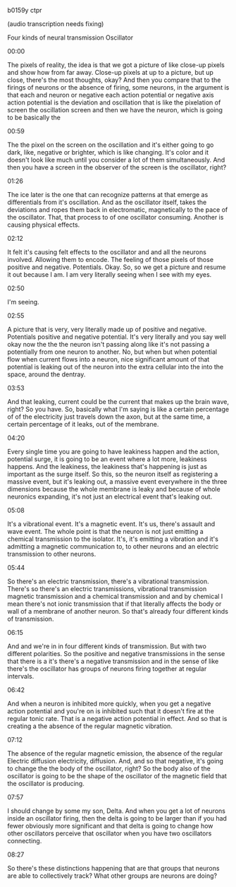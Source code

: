 b0159y ctpr

(audio transcription needs fixing)

Four kinds of neural transmission Oscillator

00:00

The pixels of reality, the idea is that we got a picture of like close-up pixels and show how from far away. Close-up pixels at up to a picture, but up close, there's the most thoughts, okay? And then you compare that to the firings of neurons or the absence of firing, some neurons, in the argument is that each and neuron or negative each action potential or negative axis action potential is the deviation and oscillation that is like the pixelation of screen the oscillation screen and then we have the neuron, which is going to be basically the

00:59

The the pixel on the screen on the oscillation and it's either going to go dark, like, negative or brighter, which is like changing. It's color and it doesn't look like much until you consider a lot of them simultaneously. And then you have a screen in the observer of the screen is the oscillator, right?

01:26

The ice later is the one that can recognize patterns at that emerge as differentials from it's oscillation. And as the oscillator itself, takes the deviations and ropes them back in electromatic, magnetically to the pace of the oscillator. That, that process to of one oscillator consuming. Another is causing physical effects.

02:12

It felt it's causing felt effects to the oscillator and and all the neurons involved. Allowing them to encode. The feeling of those pixels of those positive and negative. Potentials. Okay. So, so we get a picture and resume it out because I am. I am very literally seeing when I see with my eyes.

02:50

I'm seeing.

02:55

A picture that is very, very literally made up of positive and negative. Potentials positive and negative potential. It's very literally and you say well okay now the the the neuron isn't passing along like it's not passing a potentially from one neuron to another. No, but when but when potential flow when current flows into a neuron, nice significant amount of that potential is leaking out of the neuron into the extra cellular into the into the space, around the dentray.

03:53

And that leaking, current could be the current that makes up the brain wave, right? So you have. So, basically what I'm saying is like a certain percentage of of the electricity just travels down the axon, but at the same time, a certain percentage of it leaks, out of the membrane.

04:20

Every single time you are going to have leakiness happen and the action, potential surge, it is going to be an event where a lot more, leakiness happens. And the leakiness, the leakiness that's happening is just as important as the surge itself. So this, so the neuron itself as registering a massive event, but it's leaking out, a massive event everywhere in the three dimensions because the whole membrane is leaky and because of whole neuronics expanding, it's not just an electrical event that's leaking out.

05:08

It's a vibrational event. It's a magnetic event. It's us, there's assault and wave event. The whole point is that the neuron is not just emitting a chemical transmission to the isolator. It's, it's emitting a vibration and it's admitting a magnetic communication to, to other neurons and an electric transmission to other neurons.

05:44

So there's an electric transmission, there's a vibrational transmission. There's so there's an electric transmissions, vibrational transmission magnetic transmission and a chemical transmission and and by chemical I mean there's not ionic transmission that if that literally affects the body or wall of a membrane of another neuron. So that's already four different kinds of transmission.

06:15

And and we're in in four different kinds of transmission. But with two different polarities. So the positive and negative transmissions in the sense that there is a it's there's a negative transmission and in the sense of like there's the oscillator has groups of neurons firing together at regular intervals.

06:42

And when a neuron is inhibited more quickly, when you get a negative action potential and you're on is inhibited such that it doesn't fire at the regular tonic rate. That is a negative action potential in effect. And so that is creating a the absence of the regular magnetic vibration.

07:12

The absence of the regular magnetic emission, the absence of the regular Electric diffusion electricity, diffusion. And, and so that negative, it's going to change the the body of the oscillator, right? So the body also of the oscillator is going to be the shape of the oscillator of the magnetic field that the oscillator is producing.

07:57

I should change by some my son, Delta. And when you get a lot of neurons inside an oscillator firing, then the delta is going to be larger than if you had fewer obviously more significant and that delta is going to change how other oscillators perceive that oscillator when you have two oscillators connecting.

08:27

So there's these distinctions happening that are that groups that neurons are able to collectively track? What other groups are neurons are doing?
